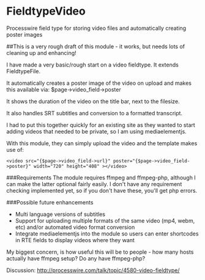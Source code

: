 FieldtypeVideo
==============

Processwire field type for storing video files and automatically creating poster images

##This is a very rough draft of this module - it works, but needs lots of cleaning up and enhancing!

I have made a very basic/rough start on a video fieldtype. It extends FieldtypeFile.

It automatically creates a poster image of the video on upload and makes this available via: $page->video_field->poster

It shows the duration of the video on the title bar, next to the filesize.

It also handles SRT subtitles and conversion to a formatted transcript.

I had to put this together quickly for an existing site as they wanted to start adding videos that needed to be private, so I am using mediaelementjs.

With this module, they can simply upload the video and the template makes use of:
```
<video src="{$page->video_field->url}" poster="{$page->video_field->poster}" width="720" height="408" ></video>
```

###Requirements
The module requires ffmpeg and ffmpeg-php, although I can make the latter optional fairly easily. I don't have any requirement checking implemented yet, so if you don't have these, you'll get php errors.


###Possible future enhancements
* Multi language versions of subtitles
* Support for uploading multiple formats of the same video (mp4, webm, etc) and/or automated video format conversion
* Integrate mediaelementjs into the module so users can enter shortcodes in RTE fields to display videos where they want

My biggest concern, is how useful this will be to people - how many hosts actually have ffmpeg setup? Do any have ffmpeg-php?

Discussion:
http://processwire.com/talk/topic/4580-video-fieldtype/

